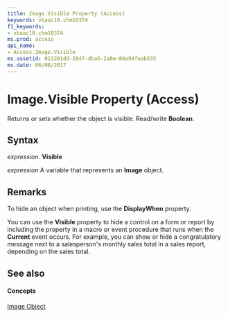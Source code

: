 ```yaml
---
title: Image.Visible Property (Access)
keywords: vbaac10.chm10374
f1_keywords:
- vbaac10.chm10374
ms.prod: access
api_name:
- Access.Image.Visible
ms.assetid: 022201dd-2847-dba5-2a0e-86e94feab535
ms.date: 06/08/2017
---
```



# Image.Visible Property (Access)

Returns or sets whether the object is visible. Read/write **Boolean**.


## Syntax

 _expression_. **Visible**

 _expression_ A variable that represents an **Image** object.


## Remarks

To hide an object when printing, use the **DisplayWhen** property.

You can use the **Visible** property to hide a control on a form or report by including the property in a macro or event procedure that runs when the **Current** event occurs. For example, you can show or hide a congratulatory message next to a salesperson's monthly sales total in a sales report, depending on the sales total.


## See also


#### Concepts


[Image Object](image-object-access.md)

